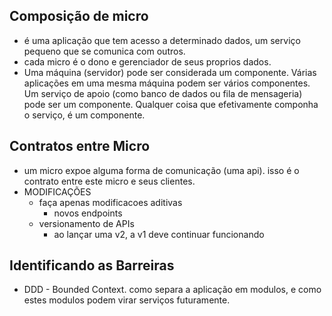 ## Composição de micro
- é uma aplicação que tem acesso a determinado dados, um serviço pequeno que se comunica com outros. 
- cada micro é o dono e gerenciador de seus proprios dados.
-  Uma máquina (servidor) pode ser considerada um componente. Várias aplicações em uma mesma máquina podem ser vários componentes. Um serviço de apoio (como banco de dados ou fila de mensageria) pode ser um componente. Qualquer coisa que efetivamente componha o serviço, é um componente.

## Contratos entre Micro
- um micro expoe alguma forma de comunicação (uma api). isso é o contrato entre este micro e seus clientes.
- MODIFICAÇÕES
  - faça apenas modificacoes aditivas
    - novos endpoints
  - versionamento de APIs
    - ao lançar uma v2, a v1 deve continuar funcionando


## Identificando as Barreiras
- DDD - Bounded Context. como separa a aplicação em modulos, e como estes modulos podem virar serviços futuramente.